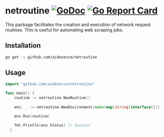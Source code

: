 # netroutine [![GoDoc](https://godoc.org/github.com/aidenesco/netroutine?status.svg)](https://godoc.org/github.com/aidenesco/netroutine) [![Go Report Card](https://goreportcard.com/badge/github.com/aidenesco/netroutine)](https://goreportcard.com/report/github.com/aidenesco/netroutine)
This package facilitates the creation and execution of network request routines. This is useful for automating web scraping jobs.

## Installation
```sh
go get -u github.com/aidenesco/netroutine
```

## Usage
```go
import "github.com/aidenesco/netroutine"

func main() {
    routine := netroutine.NewRoutine()
    
    env, _ := netroutine.NewEnvironment(make(map[string]interface{}))

    env.Run(routine)

    fmt.Println(env.Status) // Success
  }
```